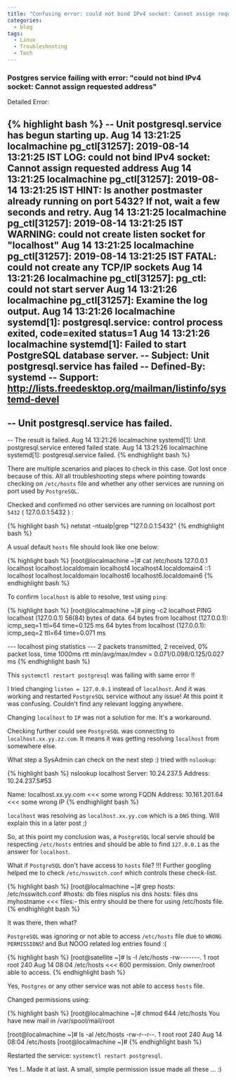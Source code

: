 ```yaml
---
title: "Confusing error: could not bind IPv4 socket: Cannot assign requested address"
categories:
  - blog
tags:
  - Linux
  - Troubleshooting
  - Tech
---
```


### Postgres service failing with error: "could not bind IPv4 socket: Cannot assign requested address"

Detailed Error:

{% highlight bash %}
-- Unit postgresql.service has begun starting up.
Aug 14 13:21:25 localmachine pg_ctl[31257]: 2019-08-14 13:21:25 IST LOG:  could not bind IPv4 socket: Cannot assign requested address
Aug 14 13:21:25 localmachine pg_ctl[31257]: 2019-08-14 13:21:25 IST HINT:  Is another postmaster already running on port 5432? If not, wait a few seconds and retry.
Aug 14 13:21:25 localmachine pg_ctl[31257]: 2019-08-14 13:21:25 IST WARNING:  could not create listen socket for "localhost"
Aug 14 13:21:25 localmachine pg_ctl[31257]: 2019-08-14 13:21:25 IST FATAL:  could not create any TCP/IP sockets
Aug 14 13:21:26 localmachine pg_ctl[31257]: pg_ctl: could not start server
Aug 14 13:21:26 localmachine pg_ctl[31257]: Examine the log output.
Aug 14 13:21:26 localmachine systemd[1]: postgresql.service: control process exited, code=exited status=1
Aug 14 13:21:26 localmachine systemd[1]: Failed to start PostgreSQL database server.
-- Subject: Unit postgresql.service has failed
-- Defined-By: systemd
-- Support: http://lists.freedesktop.org/mailman/listinfo/systemd-devel
--
-- Unit postgresql.service has failed.
--
-- The result is failed.
Aug 14 13:21:26 localmachine systemd[1]: Unit postgresql.service entered failed state.
Aug 14 13:21:26 localmachine systemd[1]: postgresql.service failed.
{% endhighlight bash %}

There are multiple scenarios and places to check in this case. Got lost once because of this. All all troubleshooting steps where pointing towards checking on `/etc/hosts` file and whether any other services are running on port used by `PostgreSQL`.

Checked and confirmed no other services are running on localhost port `5432` ( 127.0.0.1:5432 ) :

{% highlight bash %}
netstat -ntualp|grep "127.0.0.1:5432"
{% endhighlight bash %}

A usual default `hosts` file should look like one below:

{% highlight bash %}
[root@localmachine ~]# cat /etc/hosts
127.0.0.1   localhost localhost.localdomain localhost4 localhost4.localdomain4
::1         localhost localhost.localdomain localhost6 localhost6.localdomain6
{% endhighlight bash %}

To confirm `localhost` is able to resolve, test using `ping`:

{% highlight bash %}
[root@localmachine ~]# ping -c2 localhost
PING localhost (127.0.0.1) 56(84) bytes of data.
64 bytes from localhost (127.0.0.1): icmp_seq=1 ttl=64 time=0.125 ms
64 bytes from localhost (127.0.0.1): icmp_seq=2 ttl=64 time=0.071 ms

--- localhost ping statistics ---
2 packets transmitted, 2 received, 0% packet loss, time 1000ms
rtt min/avg/max/mdev = 0.071/0.098/0.125/0.027 ms
{% endhighlight bash %}

This `systemctl restart postgresql` was failing with same error !!

I tried changing `listen = 127.0.0.1` instead of `localhost`. And it was working and restarted `PostgreSQL` service without any issue! At this point it was confusing. Couldn't find any relevant logging anywhere.

Changing `localhost` to `IP` was not a solution for me. It's a workaround.

Checking further could see `PostgreSQL` was connecting to `localhost.xx.yy.zz.com`. It means it was getting resolving `localhost` from somewhere else.

What step a SysAdmin can check on the next step :) tried with `nslookup`:

{% highlight bash %}
nslookup localhost
Server:         10.24.237.5
Address:        10.24.237.5#53

Name:   localhost.xx.yy.com      <<< some wrong FQDN
Address: 10.161.201.64           <<< some wrong IP
{% endhighlight bash %}

`localhost` was resolving as `localhost.xx.yy.com` which is a `DNS` thing. Will explain this in a later post ;)

So, at this point my conclusion was, a `PostgreSQL` local servie should be respecting `/etc/hosts` entries and should be able to find `127.0.0.1` as the answer for `localhost`.

What if `PostgreSQL` don't have access to `hosts` file? !!! Further googling helped me to check `/etc/nsswitch.conf` which controls these check-list.

{% highlight bash %}
[root@localmachine ~]# grep hosts: /etc/nsswitch.conf
#hosts:     db files nisplus nis dns
hosts:      files dns myhostname            <<< files:- this entry should be there for using /etc/hosts file.
{% endhighlight bash %}

It was there, then what?

`PostgreSQL` was ignoring or not able to access `/etc/hosts` file due to `WRONG PERMISSIONS`! and  But NOOO related log entries found :(

{% highlight bash %}
[root@satellite ~]# ls -l /etc/hosts
-rw-------. 1 root root 240 Aug 14 08:04 /etc/hosts     <<<  600 permission. Only owner/root able to access.
{% endhighlight bash %}

Yes, `Postgres` or any other service was not able to access `hosts` file.

Changed permissions using:

{% highlight bash %}
[root@localmachine ~]# chmod 644 /etc/hosts
You have new mail in /var/spool/mail/root

[root@localmachine ~]# ls -al /etc/hosts
-rw-r--r--. 1 root root 240 Aug 14 08:04 /etc/hosts
[root@localmachine ~]#
{% endhighlight bash %}

Restarted the service: `systemctl restart postgresql`.

Yes !.. Made it at last. A small, simple permission issue made all these ... :)
